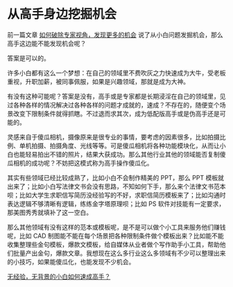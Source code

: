 # 从高手身边挖掘机会

前一篇文章 [如何破除专家视角，发现更多的机会](https://mp.weixin.qq.com/s/_w0kFgQDh6iuG3GsQYAxdg) 说了从小白问题发掘机会，那么高手这边能不能发现机会呢？

答案是可以的。

许多小白都有这么一个梦想：在自己的领域里不费吹灰之力快速成为大牛，受老板重视，升职加薪，被同事佩服，如果是兴趣领域，那就是成为大神。

有没有这种可能呢？答案是没有，高手或是专家都是长期浸淫在自己的领域里，见过各种各样的情况解决过各种各样的问题才成就的，速成？不存在的，随便变个场景改变下限制条件就得抓瞎。不过退而求其次，成为低配版高手或是伪高手还是可能的。

灵感来自于傻瓜相机，摄像原来是很专业的事情，要考虑的因素很多，比如拍摄比例、单机拍摄、拍摄角度、光线等等。可是傻瓜相机将各种功能模块化，从而让小白也能轻易拍出不错的照片，结果大获成功。那么其他行业其他的领域能否复制傻瓜相机的成功呢？不妨把这模式称为高手操作傻瓜化。

其实有些领域已经比较成熟了，比如小白不会制作精美的 PPT，那么 PPT 模板就出来了；比如小白写法律文书会没有思路，不知如何下手，那么来个法律文书范本呗；比如大学生求职信写简历没经验写的不好，求职信简历模板来了；比如沟通时表达逻辑不够清晰有逻辑，练练金字塔原理呗；比如 PS 软件对技能有一定要求，那美图秀秀就填补了这一空白。

那么其他领域有没有这样的范本或模板呢，是不是可以做个小工具来服务他们赚钱呢，比如 CAD 制图能不能在每个场景把各种限制条件做个模板出来？比如能不能收集整理些金句模板，爆款文模板，给自媒体从业者做个写作助手小工具，帮助他们批量产出金句，爆款文章。我想现在这么多行业这么多领域有不少可以整理出来的小技巧，如果能傻瓜化，也能发现不少机会。

[无经验，无背景的小白如何速成高手？](https://mp.weixin.qq.com/s/p1ydYjJ2pn3pdSmSRVNgsw)